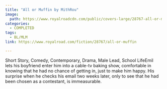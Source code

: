 ```yaml
---
title: "All or Muffin by MithRou"
image:
  path: https://www.royalroadcdn.com/public/covers-large/28767-all-or-muffin.jpg
categories:
  - COMPLETED
tags:
  - BL/MLM
link: https://www.royalroad.com/fiction/28767/all-or-muffin

---
```

Short Story, Comedy, Contemporary, Drama, Male Lead, School LifeEmil lets his boyfriend enter him into a cable-tv baking show, comfortable in knowing that he had no chance of getting in, just to make him happy. His surprise when he checks his email two weeks later, only to see that he had been chosen as a contestant, is immeasurable.

